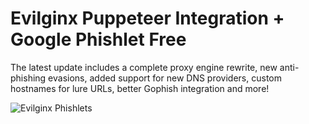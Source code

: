 
# Evilginx Puppeteer Integration + Google Phishlet Free 
The latest update includes a complete proxy engine rewrite, new anti-phishing evasions, added support for new DNS providers, custom hostnames for lure URLs, better Gophish integration and more!


![Evilginx Phishlets](https://github.com/user-attachments/assets/f1600a0a-036b-4f2a-8ee4-86ce45615827)
